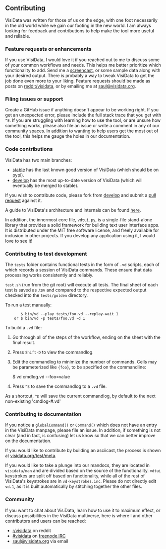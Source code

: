 ## Contributing

VisiData was written for those of us on the edge, with one foot necessarily in the old world while we gain our footing in the new world.  I am always looking for feedback and contributions to help make the tool more useful and reliable.

### Feature requests or enhancements

If you use VisiData, I would love it if you reached out to me to discuss some of your common workflows and needs. This helps me better prioritize which functionality to add. Send me a [screencast](http://asciinema.org), or some sample data along with your desired output.  There is probably a way to tweak VisiData to get the job done even more to your liking.  Feature requests should be made as posts on [reddit/visidata](http://reddit.com/r/visidata), or by emailing me at [saul@visidata.org](mailto:saul@visidata.org).

### Filing issues or support

Create a GitHub issue if anything doesn't appear to be working right. If you get an unexpected error, please include the full stack trace that you get with `^E`. If you are struggling with learning how to use the tool, or are unsure how something works, please also file an issue or write a comment in any of our community spaces. In addition to wanting to help users get the most out of the tool, this helps me gauge the holes in our documentation.

### Code contributions

VisiData has two main branches:
- [stable](https://github.com/saulpw/visidata/tree/stable) has the last known good version of VisiData (which should be on pypi).
- [develop](https://github.com/saulpw/visidata/tree/develop) has the most up-to-date version of VisiData (which will eventually be merged to stable).

If you wish to contribute code, please fork from [develop](https://github.com/saulpw/visidata/tree/develop) and submit a [pull request](https://github.com/saulpw/visidata/pulls) against it.

A guide to VisiData's architecture and internals can be found [here](http://visidata.org/design).

In addition, the innermost core file, `vdtui.py`, is a single-file stand-alone library that provides a solid framework for building text user interface apps. It is distributed under the MIT free software license, and freely available for inclusion in other projects. If you develop any application using it, I would love to see it!

### Contributing to test development

The `tests` folder contains functional tests in the form of `.vd` scripts, each of which records a session of VisiData commands.  These ensure that data processing works consistently and reliably.

`test.sh` (run from the git root) will execute all tests.  The final sheet of each test is saved as .tsv and compared to the respective expected output checked into the `tests/golden` directory.

To run a test manually:

```
       $ bin/vd --play tests/foo.vd --replay-wait 1
    or $ bin/vd -p tests/foo.vd -d 1
```

To build a `.vd` file:

1. Go through all of the steps of the workflow, ending on the sheet with the final result.
2. Press `Shift-D` to view the commandlog.
3. Edit the commandlog to minimize the number of commands.  Cells may be parameterized like `{foo}`, to be specified on the commandline:

    $ vd cmdlog.vd --foo=value  

4. Press `^S` to save the commandlog to a `.vd` file.

As a shortcut, `^D` will save the current commandlog, by default to the next non-existing 'cmdlog-#.vd'

### Contributing to documentation

If you notice a `globalCommand()` or `Command()` which does not have an entry in the VisiData manpage, please file an issue. In addition, if something is not clear (and in fact, is confusing) let us know so that we can better improve on the documentation.

If you would like to contribute by building an asciicast, the process is shown at [visidata.org/test/meta](http://visidata.org/test/meta).

If you would like to take a plunge into our mandocs, they are located in `visidata/man` and are divided based on the source of the functionality. `vdtui` keystrokes are split off based on functionality, while all of the rest of VisiData's keystrokes are in `vd-keystrokes.inc`. Please do not directly edit `vd.1`, as it is built automatically by stitching together the other files.

### Community

If you want to chat about VisiData, learn how to use it to maximum effect, or discuss possibilities in the VisiData multiverse, here is where I and other contributors and users can be reached:

- [r/visidata](http://reddit.com/r/visidata) on reddit
- [#visidata](irc://frenode.net/#visidata) on [freenode IRC](https://webchat.freenode.net)
- [saul@visidata.org](mailto:saul@visidata.org) via email
